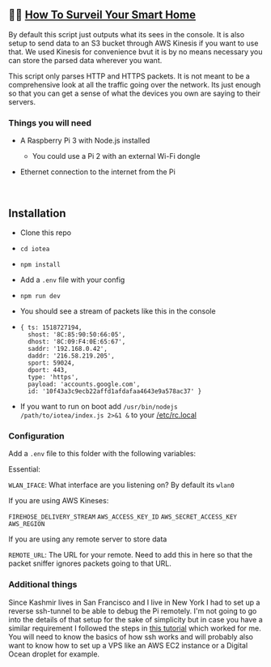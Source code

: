 
## 🔎🏡  [How To Surveil Your Smart Home](https://gizmodo.com/preview/how-to-surveil-your-smart-home-1822939698)



By default this script just outputs what its sees in the console. It is also setup to send data to an S3 bucket through AWS Kinesis if you want to use that. We used Kinesis for convenience bvut it is by no means necessary you can store the parsed data wherever you want.

This script only parses HTTP and HTTPS packets. It is not meant to be a comprehensive look at all the traffic going over the network. Its just enough so that you can get a sense of what the devices you own are saying to their servers.



### Things you will need

- A Raspberry Pi 3 with Node.js installed
  - You could use a Pi 2 with an external Wi-Fi dongle

- Ethernet connection to the internet from the Pi

  ​

## Installation

- Clone this repo

- `cd iotea `

- `npm install`

- Add a `.env` file with your config

- `npm run dev`

- You should see a stream of packets like this in the console

- ```{ ts: 1518727194,
  { ts: 1518727194,
    shost: '8C:85:90:50:66:05',
    dhost: '8C:09:F4:0E:65:67',
    saddr: '192.168.0.42',
    daddr: '216.58.219.205',
    sport: 59024,
    dport: 443,
    type: 'https',
    payload: 'accounts.google.com',
    id: '10f43a3c9ecb22affd1afdafaa4643e9a578ac37' }
  ```

- If you want to run on boot add `/usr/bin/nodejs /path/to/iotea/index.js 2>&1 &` to your [/etc/rc.local](https://www.raspberrypi.org/documentation/linux/usage/rc-local.md)



### Configuration

Add a `.env` file to this folder with the following variables:

Essential:

`WLAN_IFACE`:  What interface are you listening on? By default its `wlan0`

If you are using AWS Kineses:

`FIREHOSE_DELIVERY_STREAM`
`AWS_ACCESS_KEY_ID`
`AWS_SECRET_ACCESS_KEY`
`AWS_REGION`



If you are using any remote server to store data

`REMOTE_URL`: The URL for your remote. Need to add this in here so that the packet sniffer ignores packets going to that URL. 






### Additional things

Since Kashmir lives in San Francisco and I live in New York I had to set up a reverse ssh-tunnel to be able to debug the Pi remotely. I'm not going to go into the details of that setup for the sake of simplicity but in case you have a similar requirement I followed the steps in [this tutorial](https://jerrygamblin.com/2016/04/23/persistent-reverse-ssh-tunnels-on-a-raspberrypi/) which worked for me. You will need to know the basics of how ssh works and will probably also want to know how to set up a VPS like an AWS EC2 instance or a Digital Ocean droplet for example.

